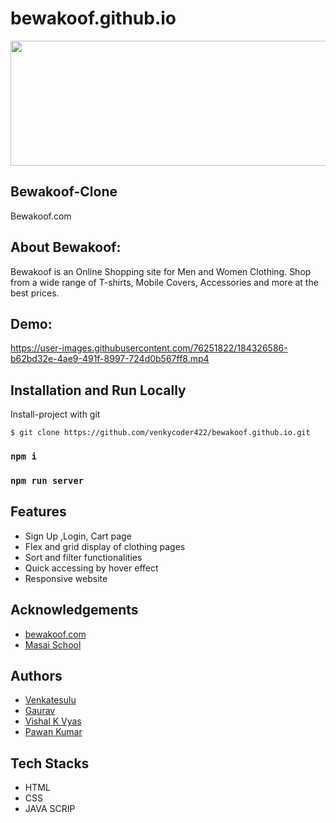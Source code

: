 # bewakoof.github.io

<img src="https://images.bewakoof.com/web/ic-desktop-normal-bwkf-logo.svg" width="600" height="200">


## Bewakoof-Clone

Bewakoof.com

## About Bewakoof:
Bewakoof is an Online Shopping site for Men and Women Clothing. Shop from a wide range of T-shirts, Mobile Covers, Accessories and more at the best prices.

## Demo:

https://user-images.githubusercontent.com/76251822/184326586-b62bd32e-4ae9-491f-8997-724d0b567ff8.mp4

## Installation and Run Locally
Install-project with git
```
$ git clone https://github.com/venkycoder422/bewakoof.github.io.git
```
### `npm i`

### `npm run server`

## Features
- Sign Up ,Login, Cart page
- Flex and grid display of clothing pages
- Sort and filter functionalities
- Quick accessing by hover effect
- Responsive website

## Acknowledgements
- [bewakoof.com](https://www.bewakoof.com/)
- [Masai School](https://www.masaischool.com/)

## Authors

- [Venkatesulu](https://github.com/venkycoder422)
- [Gaurav](https://github.com/gauravsft)
- [Vishal K Vyas](https://github.com/vkvyass)
- [Pawan Kumar](https://github.com/pawangithub752000)
## Tech Stacks
- HTML
- CSS
- JAVA SCRIP
